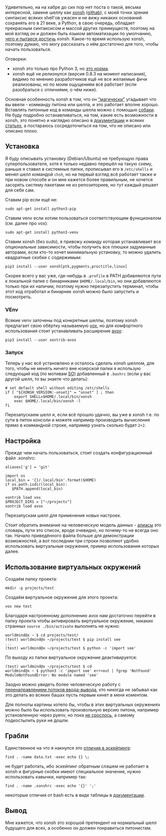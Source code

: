Удивительно, на на хабре до сих пор нет поста о такой, весьма интересной, замене шеллу как [xonsh](https://xon.sh/) ([githab](https://github.com/xonsh/xonsh)), с моей точки зрения синтаксис всяких shell'ов ужасен и не вижу никаких оснований сохранять его в 21 веке, а Python, в свою очередь, обладает прекрасным синтаксисом и массой других преимуществ, поэтому на мой взгляд он и должен быть языком автоматизации по умолчанию, [чего и пытаеся достичь](https://xon.sh/faq.html#why-xonsh) xonsh.
Какое-то время использую xonsh, поэтому думаю, что могу рассказать о нём достаточно для того, чтобы начать пользоваться.

Оговорки:
* xonsh это только про Python 3, но [это норма](https://habr.com/company/otus/blog/425233/).
* xonsh ещё не релизнулся (версия 0.8.3 на момент написания), видимо по мнению разработчиков ещё не все желаемые фичи реализованы, но по моим ощущениям всё работает (если разобраться с отличиями, о чём ниже).

Основная особенность xonsh в том, что он ["магически"](https://xon.sh/tutorial.html#python-mode-vs-subprocess-mode) угадывает что вы ввели - комманду питона или шелла, и это работает вполне хорошо.
Вставлять питонные код в команды шелла можно с помощью [собаки](https://xon.sh/tutorial.html#python-evaluation-with).
Не буду подробно останавливаться, на том, какие есть возможности в xonsh, это понятно и наглядно описано в [документации](https://xon.sh/tutorial.html) и всяких [статьях](https://opensource.com/article/18/9/xonsh-bash-alternative), а постараюсь сосредоточиться на том, что не описано или описано плохо.

## Установка

Я буду описывать установку (Debian/Ubuntu) не требующую права суперпользователя, хотя я только недавно перешёл на такую схему, раньше я ставил в системные папки, прописывал его в `/etc/shells` и менял шелл командой `chsh`, но на первый взгляд всё работает также и при новом способе и он мне кажется более правильным, не хочется засорять систему пакетами не из репозиториев, но тут каждый решает для себя сам.

Ставим pip если ещё не:

    sudo apt-get install python3-pip

Ставим venv если хотим пользоваться соответствующим функционалом (см. далее про vox):

    sudo apt-get install python3-venv

Ставим xonsh (без sudo), я привожу команду которая устанавливает все опциональные зависимости, чтобы получить все плюшки задуманные авторами, если кто-то хочет минимальную установку, то можно удалить квадратные скобки с содержимым:

    pip3 install --user xonsh[ptk,pygments,proctitle,linux]

Скорее всего у вас уже, где-нибудь в `.profile` в PATH добавляются пути к локальной папке с бинарниками `$HOME/.local/bin`, но они добавляются только при их наличии, поэтому нужно перезапустить терминал, чтобы этот код отработал и бинарник xonsh можно было запустить и посмотреть.

### VEnv

Всякие venv заточены под конкретные шеллы, поэтому xonsh предлагает свою обёртку называемую [vox](https://xon.sh/python_virtual_environments.html), но для комфортного использования стоит устанавливать расширение [avox](https://github.com/astronouth7303/xontrib-avox):

    pip3 install --user xontrib-avox

### Запуск

Теперь у нас всё установлено и осталось сделать xonsh шеллом, для того, чтобы не менять ничего вне юзерской папки я использую следующий код (по мотивам [SO](https://unix.stackexchange.com/questions/136423/making-zsh-default-shell-without-root-access)) добавленный в `.bashrc` (если у вас другой шелл, то вы знаете что делать):

    # set default shell without editing /etc/shells
    if [ "${XONSH_VERSION:-unset}" = "unset" ] ; then
        export SHELL=$HOME/.local/bin/xonsh
        exec $HOME/.local/bin/xonsh -l
    fi

Перезапускаем шелл и, если всё прошло удачно, вы уже в xonsh т.е. по сути в питон консоли и можете например производить вычисления прямо в коммандной строке, например узнать сколько будет `2+2`.

## Настройка

Прежде чем начать пользоваться, стоит создать конфигурационный файл .xonshrc:

    aliases['g'] = 'git'

    import os
    local_bin = '{}/.local/bin'.format($HOME)
    if os.path.isdir(local_bin):
       $PATH.append(local_bin)

    xontrib load vox
    $PROJECT_DIRS = ["~/projects"]
    xontrib load avox

Перезапускам шелл для применения новых настроек.

Стоит обратить внимание на человеческую модель данных - [алиасы](https://xon.sh/tutorial.html#aliases) это словарь, пути это список, вроде очевидно, но почему-то не всегда оно так.
Начало приведённого файла больше для демонстрации возможностей, а вот последнии три строки позволяют удобно использовать виртуальные окружения, пример использования которых далее.

## Использование виртуальных окружений

Создаём папку проекта:

    mkdir -p projects/test

Создаём виртуальное окружение для этого проекта:

    vox new test

Благодаря настроенному дополнению avox нам достаточно перейти в папку проекта чтобы активировать виртуальное окружение, никаких странных `source ./bin/activate` выполнять не нужно:

    worldmind@x ~ $ cd projects/test/
    (test) worldmind@x ~/projects/test $ pip install see
    ...
    (test) worldmind@x ~/projects/test $ python -c 'import see'

По выходу из папки виртуальное окружение деактивируется:

    (test) worldmind@x ~/projects/test $ cd
    worldmind@x ~ $ python3 -c 'import see' err>out | fgrep 'NotFound'
    ModuleNotFoundError: No module named 'see'

Заодно можно увидеть более человеческую работу с [перенаправлением потоков ввода-вывода](https://xon.sh/tutorial.html#input-output-redirection), кто никогда не забывал как это делать во всяких башах пусть первым кинет в меня коментом.

Для полноты картины хотело бы, чтобы в этих виртуальных окружениях можно было бы использовать произвольную версию питона, например установленную через pyenv, но пока [не срослось](https://github.com/xonsh/xonsh/issues/692), а самому подкостылить руки не дошли.

## Грабли

Единственное на что я накнулся это [отличия в эскейпинге](https://xon.sh/tutorial_subproc_strings.html#no-escape):

    find . -name data.txt -exec echo {} \;

не будет работать, ибо эскейпинг обратным слэшем не работает в xonsh и фигурные скобки имеют специальное значение, нужно использовать кавычки, например так:

    find . -name .xonshrc -exec echo '{}' ';'

некоторые отличия от bash есть в виде таблицы в [документации](https://xon.sh/bash_to_xsh.html).

## Вывод

Мне кажется, что xonsh это хорошой претендент на нормальный шелл будущего для всех, а особенно он должен понравиться питонистам.